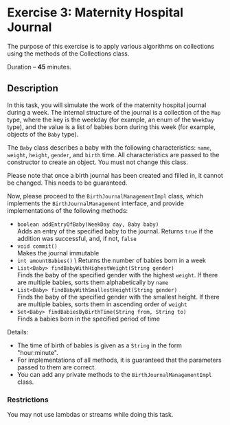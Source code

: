 # Exercise 3: Maternity Hospital Journal

The purpose of this exercise is to apply various algorithms 
on collections using the methods of the Collections class.

Duration – **45** minutes.

## Description

In this task, you will simulate the work of the maternity hospital 
journal during a week. The internal structure of the journal is 
a collection of the `Map` type, where the key is the weekday 
(for example, an enum of the `WeekDay` type), and the value is a list 
of babies born during this week (for example, objects of the `Baby` type).

The `Baby` class describes a baby with the following characteristics: 
`name`, `weight`, `height`, `gender`, and `birth` time. All 
characteristics are passed to the constructor to create an object. 
You must not change this class.

Please note that once a birth journal has been created and filled in, 
it cannot be changed. This needs to be guaranteed.

Now, please proceed to the `BirthJournalManagementImpl` class, 
which implements the `BirthJournalManagement` interface, and provide 
implementations of the following methods:
 
* `boolean addEntryOfBaby(WeekDay day, Baby baby)` \
Adds an entry of the specified baby to the journal. Returns `true` 
if the addition was successful, and, if not, `false`
* `void commit()` \
Makes the journal immutable
* `int amountBabies()` \ 
Returns the number of babies born in a week
* `List<Baby> findBabyWithHighestWeight(String gender)` \
Finds the baby of the specified gender with the highest `weight`. 
If there are multiple babies, sorts them alphabetically by `name`
* `List<Baby> findBabyWithSmallestHeight(String gender)` \
Finds the baby of the specified gender with the smallest height. 
If there are multiple babies, sorts them in ascending order of `weight`
* `Set<Baby> findBabiesByBirthTime(String from, String to)` \
Finds а babies born in the specified period of time

Details:
* The time of birth of babies is given as a `String` in the form "hour:minute".
* For implementations of all methods, it is guaranteed that the 
parameters passed to them are correct.
* You can add any private methods to the `BirthJournalManagementImpl` class.

### Restrictions

You may not use lambdas or streams while doing this task.
